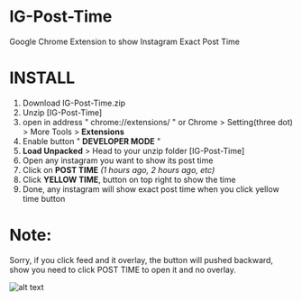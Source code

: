 # IG-Post-Time
Google Chrome Extension to show Instagram Exact Post Time

# INSTALL
1. Download IG-Post-Time.zip
2. Unzip [IG-Post-Time]
3. open in address " chrome://extensions/ " or Chrome > Setting(three dot) > More Tools > **Extensions**
4. Enable button " **DEVELOPER MODE** "
5. **Load Unpacked** > Head to your unzip folder [IG-Post-Time]
6. Open any instagram you want to show its post time
7. Click on **POST TIME** *(1 hours ago, 2 hours ago, etc)*
8. Click **YELLOW TIME**, button on top right to show the time
9. Done, any instagram will show exact post time when you click yellow time button

# Note:
Sorry, if you click feed and it overlay, the button will pushed backward, show you need to click POST TIME
to open it and no overlay.

![alt text](https://i.ibb.co/30LvKtG/IG-Post-Time.png)
